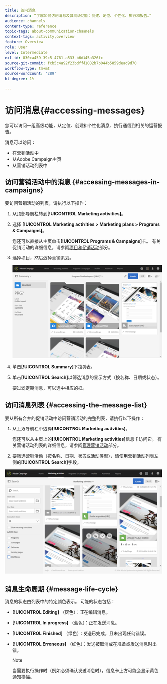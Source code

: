 ```yaml
---
title: 访问消息
description: “了解如何访问消息及其高级功能：创建、定位、个性化、执行和报告。”
audience: channels
content-type: reference
topic-tags: about-communication-channels
context-tags: activity,overview
feature: Overview
role: User
level: Intermediate
exl-id: 830ca459-39c5-4761-a533-b6d345a326fc
source-git-commit: fcb5c4a92f23bdffd1082b7b044b5859dead9d70
workflow-type: tm+mt
source-wordcount: '289'
ht-degree: 1%

---
```


# 访问消息{#accessing-messages}

您可以访问一组高级功能，从定位、创建和个性化消息、执行通信到相关的运营报告。

消息可以访问：

* 在营销活动中
* 从Adobe Campaign主页
* 从营销活动列表中

## 访问营销活动中的消息 {#accessing-messages-in-campaigns}

要访问营销活动的列表，请执行以下操作：

1. 从顶部导航栏转到&#x200B;**[!UICONTROL Marketing activities]**。
1. 选择 **[!UICONTROL Marketing activities > Marketing plans > Programs & Campaigns]**。

   您还可以直接从主页单击&#x200B;**[!UICONTROL Programs & Campaigns]**&#x200B;卡。 有关促销活动的详细信息，请参阅[项目和促销活动](../../start/using/programs-and-campaigns.md)部分。

1. 选择项目，然后选择营销策划。

   ![](assets/delivery_list_1.png)

1. 单击&#x200B;**[!UICONTROL Summary]**&#x200B;下拉列表。
1. 单击&#x200B;**[!UICONTROL Search]**&#x200B;以筛选消息的显示方式（按名称、日期或状态）。

   要过滤定期消息，可以选中相应的框。

## 访问消息列表 {#accessing-the-message-list}

要从所有合并的促销活动中访问营销活动的完整列表，请执行以下操作：

1. 从上方导航栏中选择&#x200B;**[!UICONTROL Marketing activities]**。

   您还可以从主页上的&#x200B;**[!UICONTROL Marketing activities]**&#x200B;信息卡访问它。 有关营销活动列表的详细信息，请参阅[管理营销活动](../../start/using/marketing-activities.md#creating-a-marketing-activity)部分。

1. 要筛选营销活动（按名称、日期、状态或活动类型），请使用营销活动列表左侧的&#x200B;**[!UICONTROL Search]**&#x200B;字段。

![](assets/delivery_list_2.png)

## 消息生命周期 {#message-life-cycle}

消息的状态由列表中的特定颜色表示。 可能的状态包括：

* **[!UICONTROL Editing]** （灰色）：正在编辑消息。
* **[!UICONTROL In progress]** （蓝色）：正在发送消息。
* **[!UICONTROL Finished]** （绿色）：发送已完成，且未出现任何错误。
* **[!UICONTROL Erroneous]** （红色）：发送被取消或在准备或发送消息时出错。

  >[!NOTE]
  >
  >当需要执行操作时（例如必须确认发送消息时），信息卡上方可能会显示黄色通知横幅。
